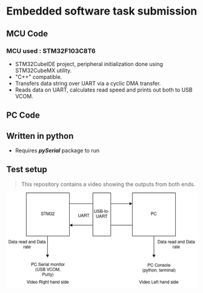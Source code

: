 # Embedded software task submission

## MCU Code
### MCU used : STM32F103C8T6
- STM32CubeIDE project, peripheral initialization done using STM32CubeMX utility.
- "C++" compatible.
- Transfers data string over UART via a cyclic DMA transfer.
- Reads data on UART, calculates read speed and prints out both to USB VCOM.

## PC Code
## Written in python
- Requires ***pySerial*** package to run

## Test setup

> This repository contains a video showing the outputs from both ends.

![test setup](test_setup.jpg)